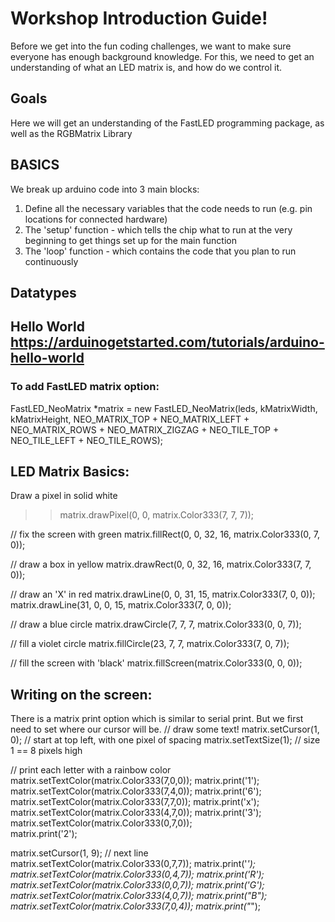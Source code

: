 # Workshop Introduction Guide!

Before we get into the fun coding challenges, we want to make sure everyone has enough background knowledge.
For this, we need to get an understanding of what an LED matrix is, and how do we control it. 

## Goals
Here we will get an understanding of the FastLED programming package, as well as the RGBMatrix Library



## BASICS
We break up arduino code into 3 main blocks:
1. Define all the necessary variables that the code needs to run (e.g. pin locations for connected hardware)
2. The 'setup' function - which tells the chip what to run at the very beginning to get things set up for the main function
3. The 'loop' function - which contains the code that you plan to run continuously 

## Datatypes

## Hello World https://arduinogetstarted.com/tutorials/arduino-hello-world







### To add FastLED matrix option:
FastLED_NeoMatrix *matrix = new FastLED_NeoMatrix(leds, kMatrixWidth, kMatrixHeight,
  NEO_MATRIX_TOP        + NEO_MATRIX_LEFT +
  NEO_MATRIX_ROWS       + NEO_MATRIX_ZIGZAG +
  NEO_TILE_TOP + NEO_TILE_LEFT + NEO_TILE_ROWS);


## LED Matrix Basics:
Draw a pixel in solid white
>>  matrix.drawPixel(0, 0, matrix.Color333(7, 7, 7));

 // fix the screen with green
  matrix.fillRect(0, 0, 32, 16, matrix.Color333(0, 7, 0));

// draw a box in yellow
  matrix.drawRect(0, 0, 32, 16, matrix.Color333(7, 7, 0));

// draw an 'X' in red
  matrix.drawLine(0, 0, 31, 15, matrix.Color333(7, 0, 0));
  matrix.drawLine(31, 0, 0, 15, matrix.Color333(7, 0, 0));

// draw a blue circle
  matrix.drawCircle(7, 7, 7, matrix.Color333(0, 0, 7));
 
  // fill a violet circle
  matrix.fillCircle(23, 7, 7, matrix.Color333(7, 0, 7));

  // fill the screen with 'black'
  matrix.fillScreen(matrix.Color333(0, 0, 0));


## Writing on the screen:
There is a matrix print option which is similar to serial print.  But we first need to set where our cursor will be. 
// draw some text!
  matrix.setCursor(1, 0);   // start at top left, with one pixel of spacing
  matrix.setTextSize(1);    // size 1 == 8 pixels high
 
  // print each letter with a rainbow color
  matrix.setTextColor(matrix.Color333(7,0,0));
  matrix.print('1');
  matrix.setTextColor(matrix.Color333(7,4,0)); 
  matrix.print('6');
  matrix.setTextColor(matrix.Color333(7,7,0));
  matrix.print('x');
  matrix.setTextColor(matrix.Color333(4,7,0)); 
  matrix.print('3');
  matrix.setTextColor(matrix.Color333(0,7,0));  
  matrix.print('2');
 
  matrix.setCursor(1, 9);   // next line
  matrix.setTextColor(matrix.Color333(0,7,7)); 
  matrix.print('*');
  matrix.setTextColor(matrix.Color333(0,4,7)); 
  matrix.print('R');
  matrix.setTextColor(matrix.Color333(0,0,7));
  matrix.print('G');
  matrix.setTextColor(matrix.Color333(4,0,7)); 
  matrix.print("B");
  matrix.setTextColor(matrix.Color333(7,0,4)); 
  matrix.print("*");









